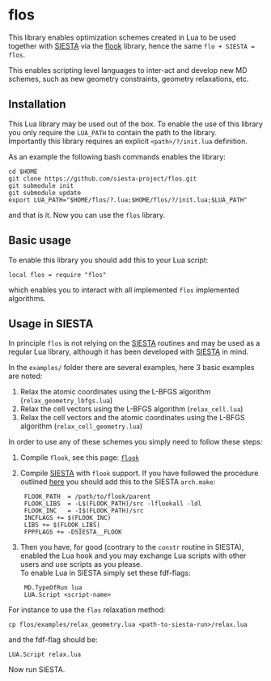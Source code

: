 # flos

This library enables optimization schemes created in Lua to be
used together with [SIESTA][siesta] via the [flook][flook] library, hence
the same `flo + SIESTA = flos`.

This enables scripting level languages to inter-act and develop
new MD schemes, such as new geometry constraints, geometry relaxations, etc.

## Installation

This Lua library may be used out of the box. To enable the use of this library
you only require the `LUA_PATH` to contain the path to the library.  
Importantly this library requires an explicit `<path>/?/init.lua` definition.

As an example the following bash commands enables the library:

    cd $HOME
    git clone https://github.com/siesta-project/flos.git
	git submodule init
	git submodule update
	export LUA_PATH="$HOME/flos/?.lua;$HOME/flos/?/init.lua;$LUA_PATH"

and that is it. Now you can use the `flos` library.
    

## Basic usage

To enable this library you should add this to your Lua script:

    local flos = require "flos"

which enables you to interact with all implemented `flos` implemented algorithms.


## Usage in SIESTA

In principle `flos` is not relying on the [SIESTA][siesta] routines and may
be used as a regular Lua library, although it has been developed
with [SIESTA][siesta] in mind.

In the `examples/` folder there are several examples, here 3 basic examples are noted:

1. Relax the atomic coordinates using the L-BFGS algorithm (`relax_geometry_lbfgs.lua`)
2. Relax the cell vectors using the L-BFGS algorithm (`relax_cell.lua`)
3. Relax the cell vectors and the atomic coordinates using the L-BFGS algorithm (`relax_cell_geometry.lua`)

In order to use any of these schemes you simply need to follow these steps:

1. Compile `flook`, see this page: [`flook`][flook]
2. Compile [SIESTA][siesta] with `flook` support. If you have followed the
   procedure outlined [here][flook] you should add this to the SIESTA `arch.make`:

        FLOOK_PATH  = /path/to/flook/parent
        FLOOK_LIBS  = -L$(FLOOK_PATH)/src -lflookall -ldl
        FLOOK_INC   = -I$(FLOOK_PATH)/src
        INCFLAGS += $(FLOOK_INC)
        LIBS += $(FLOOK_LIBS)
	    FPPFLAGS += -DSIESTA__FLOOK

3. Then you have, for good (contrary to the `constr` routine in SIESTA), 
   enabled the Lua hook and you may exchange Lua scripts with other users
   and use scripts as you please.  
   To enable Lua in SIESTA simply set these fdf-flags:

        MD.TypeOfRun lua
        LUA.Script <script-name>

For instance to use the `flos` relaxation method:

    cp flos/examples/relax_geometry.lua <path-to-siesta-run>/relax.lua

and the fdf-flag should be:

    LUA.Script relax.lua

Now run SIESTA.


[flook]: https://github.com/ElectronicStructureLibrary/flook
[siesta]: https://launchpad.net/siesta
